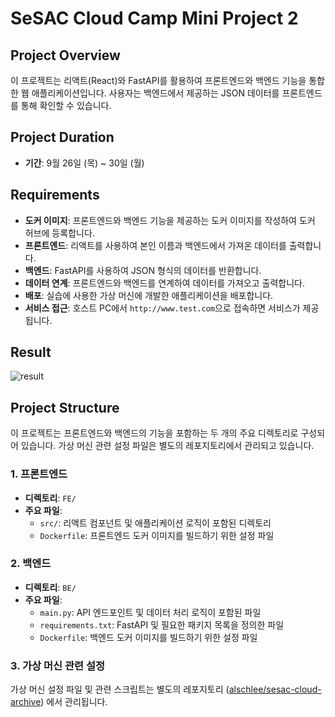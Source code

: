 # SeSAC Cloud Camp Mini Project 2

## Project Overview

이 프로젝트는 리액트(React)와 FastAPI를 활용하여 프론트엔드와 백엔드 기능을 통합한 웹 애플리케이션입니다. 사용자는 백엔드에서 제공하는 JSON 데이터를 프론트엔드를 통해 확인할 수 있습니다.


## Project Duration

- **기간**: 9월 26일 (목) ~ 30일 (월)

## Requirements

- **도커 이미지**: 프론트엔드와 백엔드 기능을 제공하는 도커 이미지를 작성하여 도커 허브에 등록합니다.
- **프론트엔드**: 리액트를 사용하여 본인 이름과 백엔드에서 가져온 데이터를 출력합니다.
- **백엔드**: FastAPI를 사용하여 JSON 형식의 데이터를 반환합니다.
- **데이터 연계**: 프론트엔드와 백엔드를 연계하여 데이터를 가져오고 출력합니다.
- **배포**: 실습에 사용한 가상 머신에 개발한 애플리케이션을 배포합니다.
- **서비스 접근**: 호스트 PC에서 `http://www.test.com`으로 접속하면 서비스가 제공됩니다.

## Result
![result](https://github.com/user-attachments/assets/a843cd8a-bd01-4c41-8cfc-7df253022d0c)

## Project Structure

이 프로젝트는 프론트엔드와 백엔드의 기능을 포함하는 두 개의 주요 디렉토리로 구성되어 있습니다. 가상 머신 관련 설정 파일은 별도의 레포지토리에서 관리되고 있습니다.

### 1. 프론트엔드
- **디렉토리**: `FE/`
- **주요 파일**:
  - `src/`: 리액트 컴포넌트 및 애플리케이션 로직이 포함된 디렉토리
  - `Dockerfile`: 프론트엔드 도커 이미지를 빌드하기 위한 설정 파일

### 2. 백엔드
- **디렉토리**: `BE/`
- **주요 파일**:
  - `main.py`: API 엔드포인트 및 데이터 처리 로직이 포함된 파일
  - `requirements.txt`: FastAPI 및 필요한 패키지 목록을 정의한 파일
  - `Dockerfile`: 백엔드 도커 이미지를 빌드하기 위한 설정 파일

### 3. 가상 머신 관련 설정
가상 머신 설정 파일 및 관련 스크립트는 별도의 레포지토리 ([alschlee/sesac-cloud-archive](https://github.com/alschlee/sesac-cloud-archive)) 에서 관리됩니다.
